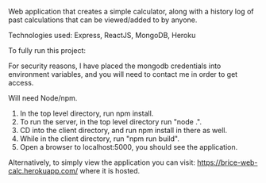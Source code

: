 Web application that creates a simple calculator, along with a history log of past calculations that can be viewed/added to by anyone.

Technologies used: Express, ReactJS, MongoDB, Heroku

To fully run this project:

For security reasons, I have placed the mongodb credentials into environment variables, and you will need to contact me in order to get access.

Will need Node/npm.

1. In the top level directory, run npm install.
2. To run the server, in the top level directory run "node .".
3. CD into the client directory, and run npm install in there as well. 
4. While in the client directory, run "npm run build".
5. Open a browser to localhost:5000, you should see the application.

Alternatively, to simply view the application you can visit: https://brice-web-calc.herokuapp.com/ where it is hosted.
